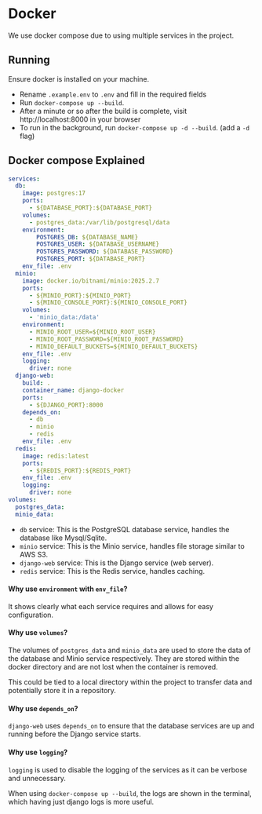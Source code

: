 # Docker 

We use docker compose due to using multiple services in the project.

## Running

Ensure docker is installed on your machine.

- Rename `.example.env` to `.env` and fill in the required fields
- Run `docker-compose up --build`.
- After a minute or so after the build is complete, visit http://localhost:8000 in your browser
- To run in the background, run `docker-compose up -d --build`. (add a `-d` flag)

## Docker compose Explained

```yaml
services:
  db:
    image: postgres:17
    ports:
      - ${DATABASE_PORT}:${DATABASE_PORT}
    volumes:
      - postgres_data:/var/lib/postgresql/data
    environment:
        POSTGRES_DB: ${DATABASE_NAME}
        POSTGRES_USER: ${DATABASE_USERNAME}
        POSTGRES_PASSWORD: ${DATABASE_PASSWORD}
        POSTGRES_PORT: ${DATABASE_PORT}
    env_file: .env
  minio:
    image: docker.io/bitnami/minio:2025.2.7
    ports:
      - ${MINIO_PORT}:${MINIO_PORT}
      - ${MINIO_CONSOLE_PORT}:${MINIO_CONSOLE_PORT}
    volumes:
      - 'minio_data:/data'
    environment:
      - MINIO_ROOT_USER=${MINIO_ROOT_USER}
      - MINIO_ROOT_PASSWORD=${MINIO_ROOT_PASSWORD}
      - MINIO_DEFAULT_BUCKETS=${MINIO_DEFAULT_BUCKETS}
    env_file: .env
    logging:
      driver: none
  django-web:
    build: .
    container_name: django-docker
    ports:
      - ${DJANGO_PORT}:8000
    depends_on:
      - db
      - minio
      - redis
    env_file: .env
  redis:
    image: redis:latest
    ports:
      - ${REDIS_PORT}:${REDIS_PORT}
    env_file: .env
    logging:
      driver: none
volumes:
  postgres_data:
  minio_data:
```

- `db` service: This is the PostgreSQL database service, handles the database like Mysql/Sqlite.
- `minio` service: This is the Minio service, handles file storage similar to AWS S3.
- `django-web` service: This is the Django service (web server).
- `redis` service: This is the Redis service, handles caching.

#### Why use `environment` with `env_file`?
It shows clearly what each service requires and allows for easy configuration.

#### Why use `volumes`?

The volumes of `postgres_data` and `minio_data` are used to store the data of the database and Minio service respectively.
They are stored within the docker directory and are not lost when the container is removed.

This could be tied to a local directory within the project to transfer data and potentially store it in a repository.

#### Why use `depends_on`?
`django-web` uses `depends_on` to ensure that the database services are up and running before the Django service starts.

#### Why use `logging`?
`logging` is used to disable the logging of the services as it can be verbose and unnecessary.

When using `docker-compose up --build`, the logs are shown in the terminal, which having just django logs is more useful.
